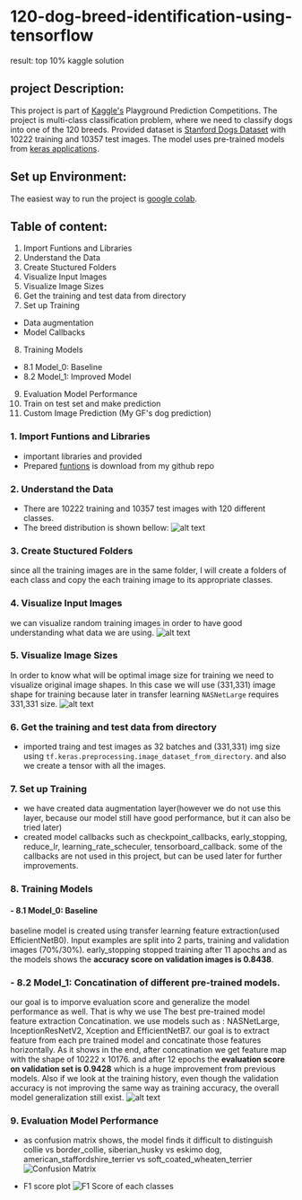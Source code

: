 # 120-dog-breed-identification-using-tensorflow
result: top 10% kaggle solution

## project Description:
This project is part of   [Kaggle's](https://www.kaggle.com/c/dog-breed-identification) Playground Prediction Competitions. The project is multi-class classification problem, where we need to classify dogs into one of the 120 breeds. Provided dataset is  [Stanford Dogs Dataset](http://vision.stanford.edu/aditya86/ImageNetDogs/) with 10222 training and 10357 test images. The model uses pre-trained models from [keras applications](https://keras.io/api/applications/).

## Set up Environment:
The easiest way to run the project is [google colab](https://colab.research.google.com/notebooks/intro.ipynb?utm_source=scs-index#recent=true).


## Table of content:
1. Import Funtions and Libraries
2. Understand the Data
3. Create Stuctured Folders
4. Visualize Input Images
5. Visualize Image Sizes
6. Get the training and test data from directory
7. Set up Training
- Data augmentation
- Model Callbacks
8. Training Models
- 8.1 Model_0: Baseline
- 8.2 Model_1: Improved Model
9. Evaluation Model Performance
10. Train on test set and make prediction
11. Custom Image Prediction (My GF's dog prediction)




### 1. Import Funtions and Libraries
- important libraries and provided
- Prepared [funtions](https://raw.githubusercontent.com/gurokeretcha/gurokeretcha/main/helper_funtions_ML.py) is download from my github repo

### 2. Understand the Data
- There are 10222 training and 10357 test images with 120 different classes.
- The breed distribution is shown bellow:
![alt text](https://github.com/gurokeretcha/120-dog-breed-identification-using-tensorflow/blob/main/output_imgs/download.png)

### 3. Create Stuctured Folders
since all the training images are in the same folder, I will create a folders of each class and copy the each training image to its appropriate classes.

### 4. Visualize Input Images
we can visualize random training images in order to have good understanding what data we are using.
![alt text](https://github.com/gurokeretcha/120-dog-breed-identification-using-tensorflow/blob/main/output_imgs/download2.png)

### 5. Visualize Image Sizes
In order to know what will be optimal image size for training we need to visualize original image shapes. In this case we will use (331,331) image shape for training because later in transfer learning `NASNetLarge` requires 331,331 size.
![alt text](https://github.com/gurokeretcha/120-dog-breed-identification-using-tensorflow/blob/main/output_imgs/download3.png)

### 6. Get the training and test data from directory
- imported traing and test images as 32 batches and (331,331) img size using `tf.keras.preprocessing.image_dataset_from_directory`. and also we create a tensor with all the images.

### 7. Set up Training
- we have created data augmentation layer(however we do not use this layer, because our model still have good performance, but it can also be tried later)
- created model callbacks such as checkpoint_callbacks, early_stopping, reduce_lr, learning_rate_scheculer, tensorboard_callback. some of the callbacks are not used in this project, but can be used later for further improvements.
### 8. Training Models
#### - 8.1 Model_0: Baseline
baseline model is created using transfer learning feature extraction(used EfficientNetB0). Input examples are split into 2 parts, training and validation images (70%/30%). early_stopping stopped training after 11 apochs and as the models shows the **accuracy score on validation images is 0.8438**. 
### - 8.2 Model_1: Concatination of different pre-trained models.
our goal is to imporve evaluation score and generalize the model performance as well. That is why we use The best pre-trained model feature extraction Concatination. 
we  use models such as : NASNetLarge, InceptionResNetV2, Xception and EfficientNetB7. our goal is to extract feature from each pre trained model and concatinate those features horizontally. As it shows in the end, after concatination we get feature map with the shape of 10222 x 10176. and after 12 epochs the **evaluation score on validation set is 0.9428** which is a huge improvement from previous models. Also if we look at the training history, even though the validation accuracy is not improving the same way as training accuracy, the overall model generalization still exist.
![alt text](https://github.com/gurokeretcha/120-dog-breed-identification-using-tensorflow/blob/main/output_imgs/download4.png)

### 9. Evaluation Model Performance
- as confusion matrix shows, the model finds it difficult to distinguish collie vs border_collie, siberian_husky vs eskimo dog, american_staffordshire_terrier vs soft_coated_wheaten_terrier
![Confusion Matrix](https://github.com/gurokeretcha/120-dog-breed-identification-using-tensorflow/blob/main/output_imgs/confusion_matrix.png)

- F1 score plot
![F1 Score of each classes](https://github.com/gurokeretcha/120-dog-breed-identification-using-tensorflow/blob/main/output_imgs/download5.png)




